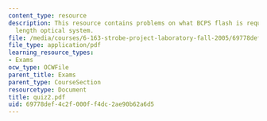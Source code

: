 ```yaml
---
content_type: resource
description: This resource contains problems on what BCPS flash is required and focal
  length optical system.
file: /media/courses/6-163-strobe-project-laboratory-fall-2005/69778def4c2f000ff4dc2ae90b62a6d5_quiz2.pdf
file_type: application/pdf
learning_resource_types:
- Exams
ocw_type: OCWFile
parent_title: Exams
parent_type: CourseSection
resourcetype: Document
title: quiz2.pdf
uid: 69778def-4c2f-000f-f4dc-2ae90b62a6d5
---
```

